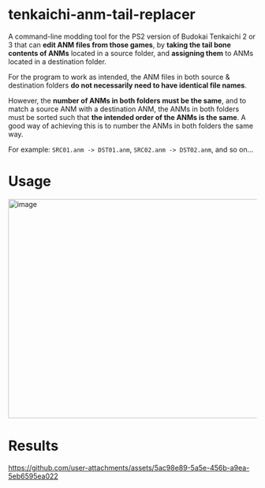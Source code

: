 # tenkaichi-anm-tail-replacer
A command-line modding tool for the PS2 version of Budokai Tenkaichi 2 or 3 that can **edit ANM files from those games**, by **taking the tail bone contents of ANMs** located in a source folder, and **assigning them** to ANMs located in a destination folder.

For the program to work as intended, the ANM files in both source & destination folders **do not necessarily need to have identical file names**.

However, the **number of ANMs in both folders must be the same**, and to match a source ANM with a destination ANM, the ANMs in both folders must be sorted such that **the intended order of the ANMs is the same**.
A good way of achieving this is to number the ANMs in both folders the same way.

For example: ``SRC01.anm -> DST01.anm``, ``SRC02.anm -> DST02.anm``, and so on...

# Usage
<img width="1030" height="444" alt="image" src="https://github.com/user-attachments/assets/9b4c9b67-3459-44c7-931c-d446097b25a4" />

# Results
https://github.com/user-attachments/assets/5ac98e89-5a5e-456b-a9ea-5eb6595ea022

